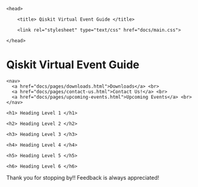 <html>
  
<div markdown="1">

	<head>
  
		<title> Qiskit Virtual Event Guide </title>
    
		<link rel="stylesheet" type="text/css" href="docs/main.css">
    
	</head>
  
  
<div class="header">
    <h1> Qiskit Virtual Event Guide </h1> 
</div>
  
    <nav>
      <a href="docs/pages/downloads.html">Downloads</a> <br>
      <a href="docs/pages/contact-us.html">Contact Us!</a> <br>
      <a href="docs/pages/upcoming-events.html">Upcoming Events</a> <br>
    </nav>
  
<div class="content">
  
    <h1> Heading Level 1 </h1>

    <h2> Heading Level 2 </h2>

    <h3> Heading Level 3 </h3>

    <h4> Heading Level 4 </h4>

    <h5> Heading Level 5 </h5>

    <h6> Heading Level 6 </h6>

</div>
  
<div class="footer"> 
  <p> Thank you for stopping by!! Feedback is always appreciated! </p>
</div>
	
  </body>

</html>
